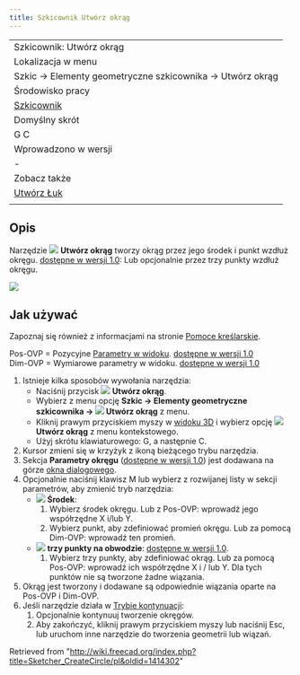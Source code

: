 ```yaml
---
title: Szkicownik Utwórz okrąg
---
```


|                                                              |
| ------------------------------------------------------------ |
| Szkicownik: Utwórz okrąg                                     |
| Lokalizacja w menu                                           |
| Szkic → Elementy geometryczne szkicownika → Utwórz okrąg     |
| Środowisko pracy                                             |
| [Szkicownik](/Sketcher_Workbench/pl "Sketcher Workbench/pl") |
| Domyślny skrót                                               |
| G C                                                          |
| Wprowadzono w wersji                                         |
| -                                                            |
| Zobacz także                                                 |
| [Utwórz Łuk](/Sketcher_CreateArc/pl "Sketcher CreateArc/pl") |
|                                                              |

## Opis

Narzędzie ![](/images/Sketcher_CreateCircle.svg) **Utwórz okrąg** tworzy okrąg przez jego środek i punkt wzdłuż okręgu. [dostępne w wersji 1.0](/Release_notes_1.0/pl "Release notes 1.0/pl"): Lub opcjonalnie przez trzy punkty wzdłuż okręgu.

![](/images/Sketcher_CircleExample1.png)

## Jak używać

Zapoznaj się również z informacjami na stronie [Pomoce kreślarskie](/Sketcher_Workbench/pl#Pomoce_kreślarskie "Sketcher Workbench/pl").

Pos-OVP = Pozycyjne [Parametry w widoku](/Sketcher_Preferences#Ogólne/pl "Sketcher Preferences"). [dostępne w wersji 1.0](/Release_notes_1.0/pl "Release notes 1.0/pl")  
Dim-OVP = Wymiarowe parametry w widoku. [dostępne w wersji 1.0](/Release_notes_1.0/pl "Release notes 1.0/pl")

1. Istnieje kilka sposobów wywołania narzędzia:
   - Naciśnij przycisk ![](/images/Sketcher_CreateCircle.svg) **Utwórz okrąg**.
   - Wybierz z menu opcję **Szkic → Elementy geometryczne szkicownika → ![](/images/Sketcher_CreateCircle.svg) Utwórz okrąg** z menu.
   - Kliknij prawym przyciskiem myszy w [widoku 3D](/3D_view/pl "3D view/pl") i wybierz opcję **![](/images/Sketcher_CreateCircle.svg) Utwórz okrąg** z menu kontekstowego.
   - Użyj skrótu klawiaturowego: G, a następnie C.
2. Kursor zmieni się w krzyżyk z ikoną bieżącego trybu narzędzia.
3. Sekcja **Parametry okręgu** ([dostępne w wersji 1.0](/Release_notes_1.0/pl "Release notes 1.0/pl")) jest dodawana na górze [okna dialogowego](/Sketcher_Dialog/pl "Sketcher Dialog/pl").
4. Opcjonalnie naciśnij klawisz M lub wybierz z rozwijanej listy w sekcji parametrów, aby zmienić tryb narzędzia:
   - ![](/images/Sketcher_CreateCircle.svg) **Środek**:
     1. Wybierz środek okręgu. Lub z Pos-OVP: wprowadź jego współrzędne X i/lub Y.
     2. Wybierz punkt, aby zdefiniować promień okręgu. Lub za pomocą Dim-OVP: wprowadź ten promień.
   - ![](/images/Sketcher_Create3PointCircle.svg) **trzy punkty na obwodzie**: [dostępne w wersji 1.0](/Release_notes_1.0/pl "Release notes 1.0/pl").
     1. Wybierz trzy punkty, aby zdefiniować okrąg. Lub za pomocą Pos-OVP: wprowadź ich współrzędne X i / lub Y. Dla tych punktów nie są tworzone żadne wiązania.
5. Okrąg jest tworzony i dodawane są odpowiednie wiązania oparte na Pos-OVP i Dim-OVP.
6. Jeśli narzędzie działa w [Trybie kontynuacji](/Sketcher_Workbench/pl#Tryb_kontynuacji "Sketcher Workbench/pl"):
   1. Opcjonalnie kontynuuj tworzenie okręgów.
   2. Aby zakończyć, kliknij prawym przyciskiem myszy lub naciśnij Esc, lub uruchom inne narzędzie do tworzenia geometrii lub wiązań.

Retrieved from "<http://wiki.freecad.org/index.php?title=Sketcher_CreateCircle/pl&oldid=1414302>"
